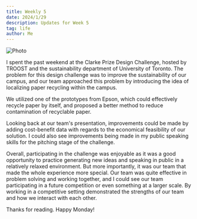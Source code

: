 ```yaml
---
title: Weekly 5
date: 2024/1/29
description: Updates for Week 5
tag: life
author: Me
---
```


<Image
  src="/images/p16.jpeg"
  alt="Photo"
  width={1125}
  height={350}
  priority
  className="next-image"
/>

I spent the past weekend at the Clarke Prize Design Challenge, hosted by TROOST and the sustainability department of University of Toronto. The problem for this design challenge was to improve the sustainability of our campus, and our team approached this problem by introducing the idea of localizing paper recycling within the campus.

We utilized one of the prototypes from Epson, which could effectively recycle paper by itself, and proposed a better method to reduce contamination of recyclable paper.

Looking back at our team's presentation, improvements could be made by adding cost-benefit data with regards to the economical feasibility of our solution. I could also see improvements being made in my public speaking skills for the pitching stage of the challenge.

Overall, participating in the challenge was enjoyable as it was a good opportunity to practice generating new ideas and speaking in public in a relatively relaxed environment. But more importantly, it was our team that made the whole experience more special. Our team was quite effective in problem solving and working together, and I could see our team participating in a future competition or even something at a larger scale. By working in a competitive setting demonstrated the strengths of our team and how we interact with each other.

Thanks for reading. Happy Monday!
